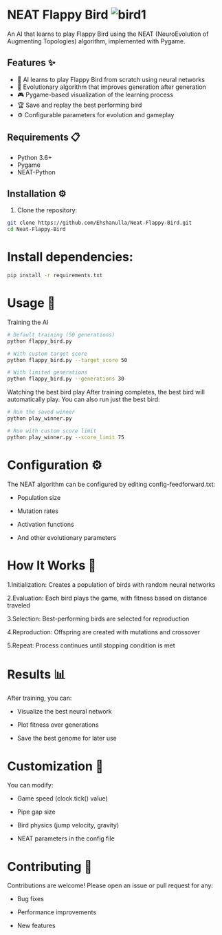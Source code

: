 # NEAT Flappy Bird ![bird1](https://github.com/user-attachments/assets/a801826e-16dc-4370-891d-d7eeae0ee346)



An AI that learns to play Flappy Bird using the NEAT (NeuroEvolution of Augmenting Topologies) algorithm, implemented with Pygame.


## Features ✨

- 🧠 AI learns to play Flappy Bird from scratch using neural networks
- 🔄 Evolutionary algorithm that improves generation after generation
- 🎮 Pygame-based visualization of the learning process
- 🏆 Save and replay the best performing bird
- ⚙️ Configurable parameters for evolution and gameplay

## Requirements 📋

- Python 3.6+
- Pygame
- NEAT-Python

## Installation ⚙️

1. Clone the repository:
```bash
git clone https://github.com/Ehshanulla/Neat-Flappy-Bird.git
cd Neat-Flappy-Bird
```

# Install dependencies:
  ```bash
  pip install -r requirements.txt
```

# Usage 🚀
Training the AI
```bash
# Default training (50 generations)
python flappy_bird.py

# With custom target score
python flappy_bird.py --target_score 50

# With limited generations
python flappy_bird.py --generations 30
```
Watching the best bird play
After training completes, the best bird will automatically play. You can also run just the best bird:

```bash
# Run the saved winner
python play_winner.py

# Run with custom score limit
python play_winner.py --score_limit 75
```
# Configuration ⚙️
The NEAT algorithm can be configured by editing config-feedforward.txt:

- Population size

- Mutation rates

- Activation functions

- And other evolutionary parameters

# How It Works 🧠
1.Initialization: Creates a population of birds with random neural networks

2.Evaluation: Each bird plays the game, with fitness based on distance traveled

3.Selection: Best-performing birds are selected for reproduction

4.Reproduction: Offspring are created with mutations and crossover

5.Repeat: Process continues until stopping condition is met

# Results 📊
After training, you can:

- Visualize the best neural network

- Plot fitness over generations

- Save the best genome for later use

# Customization 🎨
You can modify:

- Game speed (clock.tick() value)

- Pipe gap size

- Bird physics (jump velocity, gravity)

- NEAT parameters in the config file

# Contributing 🤝
Contributions are welcome! Please open an issue or pull request for any:

- Bug fixes

- Performance improvements

- New features


